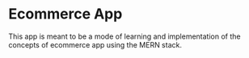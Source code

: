 # Ecommerce App
This app is meant to be a mode of learning and implementation of the concepts of ecommerce app using the MERN stack.